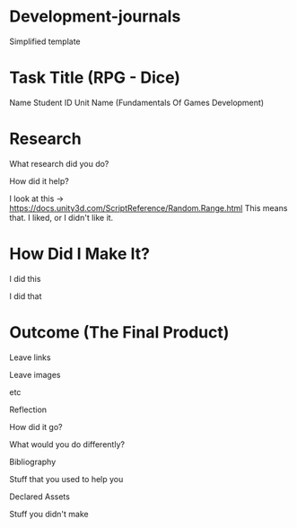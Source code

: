 # Development-journals
Simplified template 

# Task Title (RPG - Dice)

Name
Student ID
Unit Name (Fundamentals Of Games Development)

# Research

What research did you do?

How did it help?

I look at this -> https://docs.unity3d.com/ScriptReference/Random.Range.html
This means that.
I liked, or I didn't like it.

# How Did I Make It?

I did this

I did that

# Outcome (The Final Product)

Leave links

Leave images

etc

Reflection

How did it go?

What would you do differently?

Bibliography

Stuff that you used to help you

Declared Assets

Stuff you didn't make